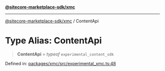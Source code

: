 [**@sitecore-marketplace-sdk/xmc**](../README.md)

***

[@sitecore-marketplace-sdk/xmc](../README.md) / ContentApi

# Type Alias: ContentApi

> **ContentApi** = *typeof* `experimental_content_sdk`

Defined in: [packages/xmc/src/experimental\_xmc.ts:48](https://github.com/Sitecore/marketplace-sdk/blob/main/packages/xmc/src/experimental_xmc.ts#L48)
